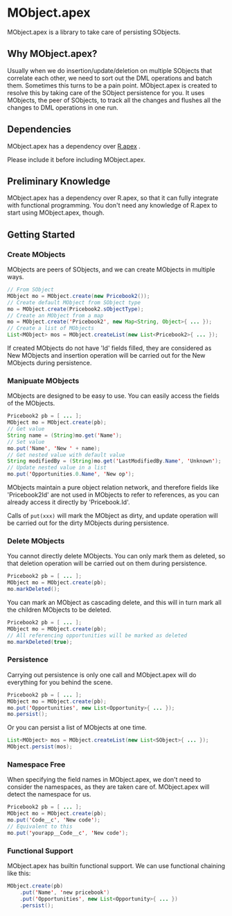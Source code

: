 # MObject.apex
MObject.apex is a library to take care of persisting SObjects.

## Why MObject.apex?
Usually when we do insertion/update/deletion on multiple SObjects that correlate each other, we need to sort out the DML operations and batch them. Sometimes this turns to be a pain point. MObject.apex is created to resolve this by taking care of the SObject persistence for you. It uses MObjects, the peer of SObjects, to track all the changes and flushes all the changes to DML operations in one run.

## Dependencies
MObject.apex has a dependency over [R.apex](https://github.com/Click-to-Cloud/R.apex/) .

Please include it before including MObject.apex.

## Preliminary Knowledge
MObject.apex has a dependency over R.apex, so that it can fully integrate with functional programming. You don't need any knowledge of R.apex to start using MObject.apex, though.

## Getting Started

### Create MObjects
MObjects are peers of SObjects, and we can create MObjects in multiple ways.

```java
// From SObject
MObject mo = MObject.create(new Pricebook2());
// Create default MObject from SObject type
mo = MObject.create(Pricebook2.sObjectType);
// Create an MObject from a map
mo = MObject.create('Pricebook2', new Map<String, Object>{ ... });
// Create a list of MObjects
List<MObject> mos = MObject.createList(new List<Pricebook2>{ ... });
```

If created MObjects do not have 'Id' fields filled, they are considered as New MObjects and insertion operation will be carried out for the New MObjects during persistence.

### Manipuate MObjects
MObjects are designed to be easy to use. You can easily access the fields of the MObjects.

```java
Pricebook2 pb = [ ... ];
MObject mo = MObject.create(pb);
// Get value
String name = (String)mo.get('Name');
// Set value
mo.put('Name', 'New ' + name);
// Get nested value with default value
String modifiedBy = (String)mo.get('LastModifiedBy.Name', 'Unknown');
// Update nested value in a list
mo.put('Opportunities.0.Name', 'New op');
```

MObjects maintain a pure object relation network, and therefore fields like 'Pricebook2Id' are not used in MObjects to refer to references, as you can already access it directly by 'Pricebook.Id'.

Calls of `put(xxx)` will mark the MObject as dirty, and update operation will be carried out for the dirty MObjects during persistence.

### Delete MObjects
You cannot directly delete MObjects. You can only mark them as deleted, so that deletion operation will be carried out on them during persistence.

```java
Pricebook2 pb = [ ... ];
MObject mo = MObject.create(pb);
mo.markDeleted();
```

You can mark an MObject as cascading delete, and this will in turn mark all the children MObjects to be deleted.

```java
Pricebook2 pb = [ ... ];
MObject mo = MObject.create(pb);
// All referencing opportunities will be marked as deleted
mo.markDeleted(true);
```

### Persistence
Carrying out persistence is only one call and MObject.apex will do everything for you behind the scene.

```java
Pricebook2 pb = [ ... ];
MObject mo = MObject.create(pb);
mo.put('Opportunities', new List<Opportunity>{ ... });
mo.persist();
```

Or you can persist a list of MObjects at one time.

```java
List<MObject> mos = MObject.createList(new List<SObject>{ ... });
MObject.persist(mos);
```

### Namespace Free
When specifying the field names in MObject.apex, we don't need to consider the namespaces, as they are taken care of. MObject.apex will detect the namespace for us.

```java
Pricebook2 pb = [ ... ];
MObject mo = MObject.create(pb);
mo.put('Code__c', 'New code');
// Equivalent to this
mo.put('yourapp__Code__c', 'New code');
```

### Functional Support
MObject.apex has builtin functional support. We can use functional chaining like this:

```java
MObject.create(pb)
    .put('Name', 'new pricebook')
    .put('Opportunities', new List<Opportunity>{ ... })
    .persist();
```

